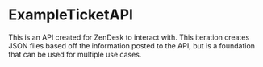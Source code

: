 # ExampleTicketAPI
This is an API created for ZenDesk to interact with. This iteration creates JSON files based off the information posted to the API, but is a foundation that can be used for multiple use cases.
